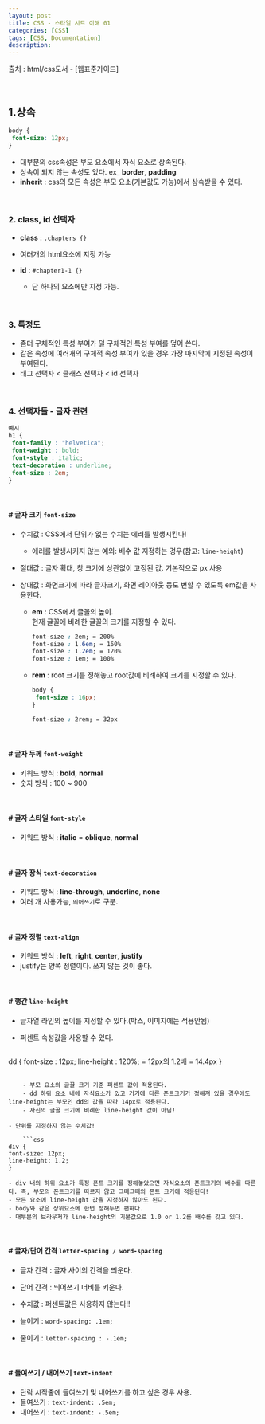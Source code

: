 ```yaml
---
layout: post
title: CSS - 스타일 시트 이해 01
categories: [CSS]
tags: [CSS, Documentation]
description: 
---
```


출처 : html/css도서 - [웹표준가이드]

<br />

## 1.상속

```css
body {
 font-size: 12px;
}
```

- 대부분의 css속성은 부모 요소에서 자식 요소로 상속된다.
- 상속이 되지 않는 속성도 있다. ex_ **border**, **padding**
- **inherit** : css의 모든 속성은 부모 요소(기본값도 가능)에서 상속받을 수 있다.


<br>

### 2. class, id 선택자

- **class** : `.chapters {}`
 - 여러개의 html요소에 지정 가능
 
- **id** : `#chapter1-1 {}`
	- 단 하나의 요소에만 지정 가능.

<br />

### 3. 특정도 
- 좀더 구체적인 특성 부여가 덜 구체적인 특성 부여를 덮어 쓴다.
- 같은 속성에 여러개의 구체적 속성 부여가 있을 경우 가장 마지막에 지정된 속성이 부여된다.
- 태그 선택자 < 클래스 선택자 < id 선택자 

<br />

### 4. 선택자들 - 글자 관련

```css
예시
h1 {
 font-family : "helvetica";
 font-weight : bold;
 font-style : italic;
 text-decoration : underline;
 font-size : 2em;
}
```

<br />

#### # 글자 크기 `font-size`

- 수치값 : CSS에서 단위가 없는 수치는 에러를 발생시킨다!
	- 에러를 발생시키지 않는 예외: 배수 값 지정하는 경우(참고: `line-height`)

- 절대값 : 글자 확대, 창 크기에 상관없이 고정된 값. 기본적으로 px 사용
- 상대값 : 화면크기에 따라 글자크기, 화면 레이아웃 등도 변할 수 있도록 em값을 사용한다. 
	- **em** : CSS에서 글꼴의 높이.<br>현재 글꼴에 비례한 글꼴의 크기를 지정할 수 있다.
		
		```css
		font-size : 2em; = 200%
		font-size : 1.6em; = 160%
		font-size : 1.2em; = 120%
		font-size : 1em; = 100%
		```
	
	- **rem** : root 크기를 정해놓고 root값에 비례하여 크기를 지정할 수 있다. 
	
		```css
		body {
		 font-size : 16px;
		}
		
		font-size : 2rem; = 32px
		```

<br>

#### # 글자 두께 `font-weight`

- 키워드 방식 : **bold**, **normal**
- 숫자 방식 : 100 ~ 900

<br>

#### # 글자 스타일 `font-style`

- 키워드 방식 : **italic** = **oblique**, **normal**

<br>

#### # 글자 장식 `text-decoration`

- 키워드 방식 : **line-through**, **underline**, **none**
- 여러 개 사용가능, `띄어쓰기`로 구분.

<br>

#### # 글자 정렬 `text-align`

- 키워드 방식 : **left**, **right**, **center**, **justify**
- justify는 양쪽 정렬이다. 쓰지 않는 것이 좋다.

<br>

#### # 행간 `line-height`

- 글자열 라인의 높이를 지정할 수 있다.(박스, 이미지에는 적용안됨)
- 퍼센트 속성값을 사용할 수 있다. 

	```css
dd {
 font-size : 12px; 
 line-height : 120%; = 12px의 1.2배 = 14.4px 
}
```

	- 부모 요소의 글꼴 크기 기준 퍼센트 값이 적용된다.
	- dd 하위 요소 내에 자식요소가 있고 거기에 다른 폰트크기가 정해져 있을 경우에도 line-height는 부모인 dd의 값을 따라 14px로 적용된다.
	- 자신의 글꼴 크기에 비례한 line-height 값이 아님!

- 단위를 지정하지 않는 수치값!

	```css
div {
font-size: 12px;
line-height: 1.2;
}
```

	- div 내의 하위 요소가 특정 폰트 크기를 정해놓았으면 자식요소의 폰트크기의 배수를 따른다. 즉, 부모의 폰트크기를 따르지 않고 그때그때의 폰트 크기에 적용된다!
	- 모든 요소에 line-height 값을 지정하지 않아도 된다.
	- body와 같은 상위요소에 한번 정해두면 편하다. 
	- 대부분의 브라우저가 line-height의 기본값으로 1.0 or 1.2를 배수를 갖고 있다.


<br>

#### # 글자/단어 간격 `letter-spacing / word-spacing`

- 글자 간격 : 글자 사이의 간격을 띄운다.
- 단어 간격 : 띄어쓰기 너비를 키운다.

- 수치값 : 퍼센트값은 사용하지 않는다!!
- 늘이기 : `word-spacing: .1em;`
- 줄이기 : `letter-spacing : -.1em;`

<br>

#### # 들여쓰기 / 내어쓰기 `text-indent`

- 단락 시작줄에 들여쓰기 및 내어쓰기를 하고 싶은 경우 사용.
- 들여쓰기 : `text-indent: .5em;`
- 내어쓰기 : `text-indent: -.5em;`

<br>

